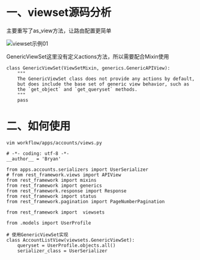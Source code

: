 # 一、viewset源码分析

主要重写了as_view方法，让路由配置更简单

  ![viewset示例01](https://github.com/Lancger/study_new/blob/master/images/viewset.png)


GenericViewSet这里没有定义actions方法，所以需要配合Mixin使用
```
class GenericViewSet(ViewSetMixin, generics.GenericAPIView):
    """
    The GenericViewSet class does not provide any actions by default,
    but does include the base set of generic view behavior, such as
    the `get_object` and `get_queryset` methods.
    """
    pass
```
# 二、如何使用
```
vim workflow/apps/accounts/views.py
```
```
# -*- coding: utf-8 -*-
__author__ = 'Bryan'

from apps.accounts.serializers import UserSerializer
# from rest_framework.views import APIView
from rest_framework import mixins
from rest_framework import generics
from rest_framework.response import Response
from rest_framework import status
from rest_framework.pagination import PageNumberPagination

from rest_framework import  viewsets

from .models import UserProfile

# 使用GenericViewSet实现
class AccountListView(viewsets.GenericViewSet):
    queryset = UserProfile.objects.all()
    serializer_class = UserSerializer
```
